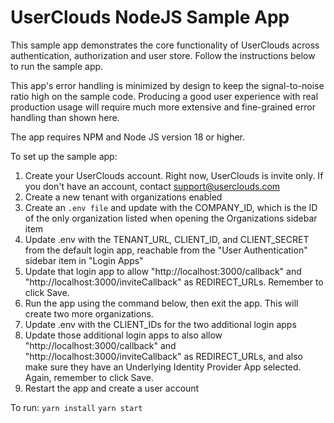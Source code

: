 # UserClouds NodeJS Sample App

This sample app demonstrates the core functionality of UserClouds across authentication,
authorization and user store. Follow the instructions below to run the sample app.

This app's error handling is minimized by design to keep the signal-to-noise ratio high
on the sample code. Producing a good user experience with real production usage will require
much more extensive and fine-grained error handling than shown here.

The app requires NPM and Node JS version 18 or higher.

To set up the sample app:

1. Create your UserClouds account. Right now, UserClouds is invite only. If you don't have an account, contact support@userclouds.com
2. Create a new tenant with organizations enabled
3. Create an `.env file` and update with the COMPANY_ID, which is the ID of the only organization listed when opening the Organizations sidebar item
4. Update .env with the TENANT_URL, CLIENT_ID, and CLIENT_SECRET from the default login app, reachable from the "User Authentication" sidebar item in "Login Apps"
5. Update that login app to allow "http://localhost:3000/callback" and "http://localhost:3000/inviteCallback" as REDIRECT_URLs. Remember to click Save.
6. Run the app using the command below, then exit the app. This will create two more organizations.
7. Update .env with the CLIENT_IDs for the two additional login apps
8. Update those additional login apps to also allow "http://localhost:3000/callback" and "http://localhost:3000/inviteCallback" as REDIRECT_URLs, and also make sure they have an Underlying Identity Provider App selected. Again, remember to click Save.
9. Restart the app and create a user account

To run:
`yarn install`
`yarn start`
